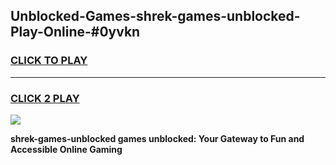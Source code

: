 
## Unblocked-Games-shrek-games-unblocked-Play-Online-#0yvkn
<h3>
<a href="https://premium.freeplayer.one?title=shrek-games-unblocked&ref=27F">CLICK TO PLAY</a></h3>
<hr>

<h3>
<a href="https://premium.freeplayer.one?title=shrek-games-unblocked&ref=27F">CLICK 2 PLAY</a>
  
</h3>

<a href="https://premium.freeplayer.one?title=shrek-games-unblocked&ref=27F"><img src="https://clearcache.store/games.png"></a>


**shrek-games-unblocked games unblocked: Your Gateway to Fun and Accessible Online Gaming**
